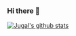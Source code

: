 ### Hi there 👋

[![Jugal's github stats](https://github-readme-stats.vercel.app/api?username=crazyuploader)](https://github.com/anuraghazra/github-readme-stats)

<!--
**crazyuploader/crazyuploader** is a ✨ _special_ ✨ repository because its `README.md` (this file) appears on your GitHub profile.

Here are some ideas to get you started:

- 🔭 I’m currently working on ...
- 🌱 I’m currently learning ...
- 👯 I’m looking to collaborate on ...
- 🤔 I’m looking for help with ...
- 💬 Ask me about ...
- 📫 How to reach me: ...
- 😄 Pronouns: ...
- ⚡ Fun fact: ...
-->
